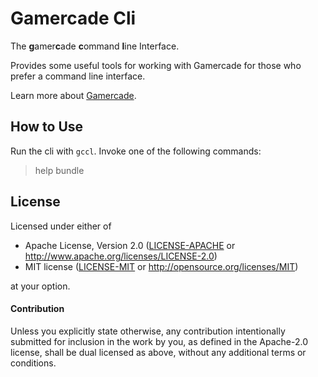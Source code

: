# Gamercade Cli

The **g**amer**c**ade **c**ommand **l**ine Interface.

Provides some useful tools for working with Gamercade for those who prefer a command line interface.

Learn more about [Gamercade](https://gamercade.io).

## How to Use

Run the cli with `gccl`. Invoke one of the following commands:

> help
> bundle

## License

Licensed under either of

 * Apache License, Version 2.0 ([LICENSE-APACHE](LICENSE-APACHE) or http://www.apache.org/licenses/LICENSE-2.0)
 * MIT license ([LICENSE-MIT](LICENSE-MIT) or http://opensource.org/licenses/MIT)

at your option.

#### Contribution

Unless you explicitly state otherwise, any contribution intentionally submitted
for inclusion in the work by you, as defined in the Apache-2.0 license, shall be
dual licensed as above, without any additional terms or conditions.